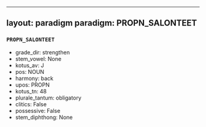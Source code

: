 
---
layout: paradigm
paradigm: PROPN_SALONTEET
---
### ` PROPN_SALONTEET `


* grade_dir: strengthen
* stem_vowel: None
* kotus_av: J
* pos: NOUN
* harmony: back
* upos: PROPN
* kotus_tn: 48
* plurale_tantum: obligatory
* clitics: False
* possessive: False
* stem_diphthong: None
